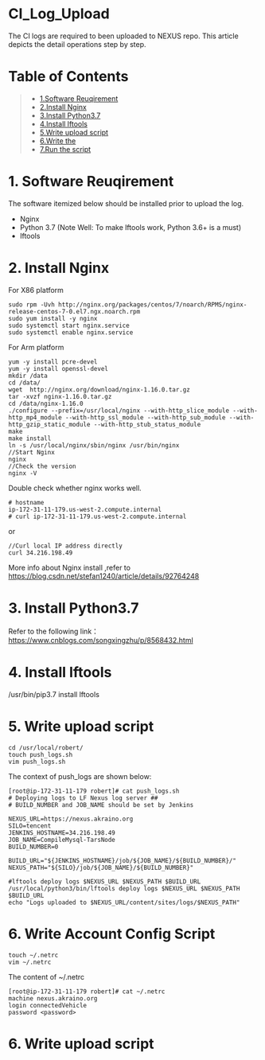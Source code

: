 # CI_Log_Upload
The CI logs are required to been uploaded to NEXUS repo. This article depicts the detail operations step by step.

# Table of Contents
> * [1.Software Reuqirement](#main-chapter-1)
> * [2.Install Nginx](#main-chapter-2)
> * [3.Install Python3.7](#main-chapter-3)
> * [4.Install lftools](#main-chapter-4)
> * [5.Write upload script](#main-chapter-5)
> * [6.Write the ](#main-chapter-6)
> * [7.Run the script](#main-chapter-7)

# 1. <a id="main-chapter-1"></a>Software Reuqirement
The software itemized below should be installed prior to upload the log.
- Nginx
- Python 3.7 (Note Well: To make lftools work, Python 3.6+ is a must)
- lftools



# 2. <a id="main-chapter-2"></a> Install Nginx 
For X86 platform
```
sudo rpm -Uvh http://nginx.org/packages/centos/7/noarch/RPMS/nginx-release-centos-7-0.el7.ngx.noarch.rpm
sudo yum install -y nginx
sudo systemctl start nginx.service
sudo systemctl enable nginx.service
```


For Arm platform
```
yum -y install pcre-devel
yum -y install openssl-devel
mkdir /data
cd /data/
wget  http://nginx.org/download/nginx-1.16.0.tar.gz
tar -xvzf nginx-1.16.0.tar.gz
cd /data/nginx-1.16.0
./configure --prefix=/usr/local/nginx --with-http_slice_module --with-http_mp4_module --with-http_ssl_module --with-http_sub_module --with-http_gzip_static_module --with-http_stub_status_module
make
make install
ln -s /usr/local/nginx/sbin/nginx /usr/bin/nginx
//Start Nginx
nginx
//Check the version
nginx -V
```

Double check whether nginx works well.
```
# hostname
ip-172-31-11-179.us-west-2.compute.internal
# curl ip-172-31-11-179.us-west-2.compute.internal
```
or
```
//Curl local IP address directly
curl 34.216.198.49
```

More info about Nginx install ,refer to https://blog.csdn.net/stefan1240/article/details/92764248

# 3. <a id="main-chapter-3"></a> Install Python3.7
Refer to the following link：
https://www.cnblogs.com/songxingzhu/p/8568432.html


# 4. <a id="main-chapter-4"></a> Install lftools
/usr/bin/pip3.7 install lftools



# 5. <a id="main-chapter-5"></a> Write upload script
```
cd /usr/local/robert/
touch push_logs.sh
vim push_logs.sh
```
The context of push_logs are shown below:
```
[root@ip-172-31-11-179 robert]# cat push_logs.sh
# Deploying logs to LF Nexus log server ##
# BUILD_NUMBER and JOB_NAME should be set by Jenkins

NEXUS_URL=https://nexus.akraino.org
SILO=tencent
JENKINS_HOSTNAME=34.216.198.49
JOB_NAME=CompileMysql-TarsNode
BUILD_NUMBER=0

BUILD_URL="${JENKINS_HOSTNAME}/job/${JOB_NAME}/${BUILD_NUMBER}/"
NEXUS_PATH="${SILO}/job/${JOB_NAME}/${BUILD_NUMBER}"

#lftools deploy logs $NEXUS_URL $NEXUS_PATH $BUILD_URL
/usr/local/python3/bin/lftools deploy logs $NEXUS_URL $NEXUS_PATH $BUILD_URL
echo "Logs uploaded to $NEXUS_URL/content/sites/logs/$NEXUS_PATH"
```

# 6. <a id="main-chapter-6"></a> Write Account Config Script
```
touch ~/.netrc
vim ~/.netrc
```

The content of ~/.netrc 
```
[root@ip-172-31-11-179 robert]# cat ~/.netrc
machine nexus.akraino.org
login connectedVehicle
password <password>  
```


# 6. <a id="main-chapter-6"></a> Write upload script

